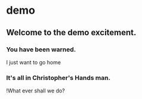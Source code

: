 # demo
## Welcome to the demo excitement.
### You have been warned.
I just want to go home
### It's all in Christopher's Hands man. 
!What ever shall we do?
